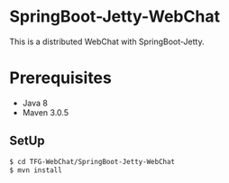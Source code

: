 # SpringBoot-Jetty-WebChat

This is a distributed WebChat with SpringBoot-Jetty.

# Prerequisites

* Java 8
* Maven 3.0.5

## SetUp

```sh
$ cd TFG-WebChat/SpringBoot-Jetty-WebChat
$ mvn install
```

